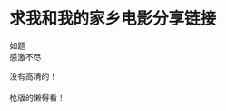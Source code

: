 # 求我和我的家乡电影分享链接


如题<br />
感激不尽

没有高清的！<br />
<br />
枪版的懒得看！<br />
<br />
<img src="static/image/smiley/default/lol.gif" smilieid="12" border="0" alt="" /><img src="static/image/smiley/default/lol.gif" smilieid="12" border="0" alt="" /><img src="static/image/smiley/default/lol.gif" smilieid="12" border="0" alt="" />
